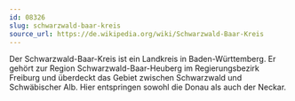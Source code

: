 ```yaml
---
id: 08326
slug: schwarzwald-baar-kreis
source_url: https://de.wikipedia.org/wiki/Schwarzwald-Baar-Kreis
---
```


Der Schwarzwald-Baar-Kreis ist ein Landkreis in Baden-Württemberg. Er gehört zur Region Schwarzwald-Baar-Heuberg im Regierungsbezirk Freiburg und überdeckt das Gebiet zwischen Schwarzwald und Schwäbischer Alb. Hier entspringen sowohl die Donau als auch der Neckar.
